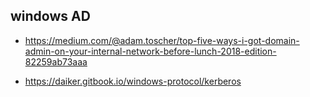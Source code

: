 ## windows AD
- https://medium.com/@adam.toscher/top-five-ways-i-got-domain-admin-on-your-internal-network-before-lunch-2018-edition-82259ab73aaa

- https://daiker.gitbook.io/windows-protocol/kerberos
